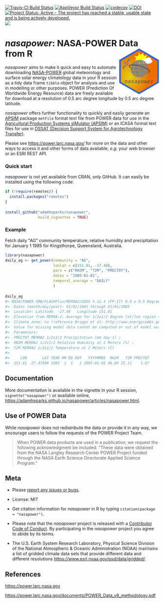 
<!-- README.md is generated from README.Rmd. Please edit that file -->
[![Travis-CI Build Status](https://travis-ci.org/adamhsparks/nasapower.svg?branch=master)](https://travis-ci.org/adamhsparks/nasapower) [![AppVeyor Build Status](https://ci.appveyor.com/api/projects/status/github/adamhsparks/nasapower?branch=master&svg=true)](https://ci.appveyor.com/project/adamhsparks/nasapower) [![codecov](https://codecov.io/gh/adamhsparks/nasapower/branch/master/graph/badge.svg)](https://codecov.io/gh/adamhsparks/nasapower) [![DOI](https://zenodo.org/badge/109224461.svg)](https://zenodo.org/badge/latestdoi/109224461) [![Project Status: Active – The project has reached a stable, usable state and is being actively developed.](https://www.repostatus.org/badges/latest/active.svg)](https://www.repostatus.org/#active) [![](https://badges.ropensci.org/155_status.svg)](https://github.com/ropensci/onboarding/issues/155)

*nasapower*: NASA-POWER Data from R <img align="right" src="man/figures/logo.png">
==================================================================================

*nasapower* aims to make it quick and easy to automate downloading [NASA-POWER](https://power.larc.nasa.gov) global meteorology and surface solar energy climatology data in your R session as a tidy data frame `tibble` object for analysis and use in modelling or other purposes. POWER (Prediction Of Worldwide Energy Resource) data are freely available for download at a resolution of 0.5 arc degree longitude by 0.5 arc degree latitude.

*nasapower* offers further functionality to quickly and easily generate an [APSIM](https://github.com/fainges/R-APSIM) package `metFile` format text file from POWER data for use in the [Agricultural Production Systems sIMulator (APSIM)](http://www.apsim.info/) or an ICASA format text files for use in [DSSAT (Decision Support System for Agrotechnology Transfer)](https://dssat.net/).

Please see <https://power.larc.nasa.gov/> for more on the data and other ways to access it and other forms of data available, *e.g.* your web browser or an ESRI REST API.

### Quick start

*nasapower* is not yet available from CRAN, only GitHub. It can easily be installed using the following code:

``` r
if (!require(remotes)) {
  install.packages("remotes")
}

install_github("adamhsparks/nasapower",
               build_vignettes = TRUE)
```

### Example

Fetch daily "AG" community temperature, relative humidity and precipitation for January 1 1985 for Kingsthorpe, Queensland, Australia.

``` r
library(nasapower)
daily_ag <- get_power(community = "AG",
                      lonlat = c(151.81, -27.48),
                      pars = c("RH2M", "T2M", "PRECTOT"),
                      dates = "1985-01-01",
                      temporal_average = "DAILY"
                      )
                    
daily_ag
#> NASA/POWER SRB/FLASHFlux/MERRA2/GEOS 5.12.4 (FP-IT) 0.5 x 0.5 Degree Daily Averaged Data  
#>  Dates (month/day/year): 01/01/1985 through 01/01/1985  
#>  Location: Latitude  -27.48   Longitude 151.81  
#>  Elevation from MERRA-2: Average for 1/2x1/2 degree lat/lon region = 434.55 meters   Site = na  
#>  Climate zone: na (reference Briggs et al: http://www.energycodes.gov)  
#>  Value for missing model data cannot be computed or out of model availability range: NA  
#>  Parameters: 
#>  PRECTOT MERRA2 1/2x1/2 Precipitation (mm day-1) ;
#>  RH2M MERRA2 1/2x1/2 Relative Humidity at 2 Meters (%) ;
#>  T2M MERRA2 1/2x1/2 Temperature at 2 Meters (C)  
#>  
#>     LON       LAT YEAR MM DD DOY   YYYYMMDD  RH2M   T2M PRECTOT
#>  151.81 -27.47999 1985  1  1   1 1985-01-01 48.89 25.11    1.07
```

Documentation
-------------

More documentation is available in the vignette in your R session, `vignette("nasapower")` or available online, <https://adamhsparks.github.io/nasapower/articles/nasapower.html>.

Use of POWER Data
-----------------

While *nasapower* does not redistribute the data or provide it in any way, we encourage users to follow the requests of the POWER Project Team.

> When POWER data products are used in a publication, we request the following acknowledgment be included: "These data were obtained from the NASA Langley Research Center POWER Project funded through the NASA Earth Science Directorate Applied Science Program."

Meta
----

-   Please [report any issues or bugs](https://github.com/adamhsparks/nasapower/issues).

-   License: MIT

-   Get citation information for *nasapower* in R by typing `citation(package = "nasapower")`.

-   Please note that the *nasapower* project is released with a [Contributor Code of Conduct](CONDUCT.md). By participating in the *nasapower* project you agree to abide by its terms.

-   The U.S. Earth System Research Laboratory, Physical Science Division of the National Atmospheric & Oceanic Administration (NOAA) maintains a list of gridded climate data sets that provide different data and different resolutions <https://www.esrl.noaa.gov/psd/data/gridded/>.

References
----------

<https://power.larc.nasa.gov>

<https://power.larc.nasa.gov/documents/POWER_Data_v8_methodology.pdf>
